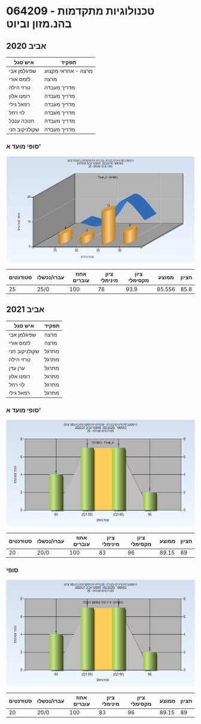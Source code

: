 # 064209 - טכנולוגיות מתקדמות בהנ.מזון וביוט

## אביב 2020

| איש סגל | תפקיד |
| ---- | ---- |
| שפיגלמן אבי | מרצה - אחראי מקצוע |
| לזמס אורי | מרצה |
| טרזי הילה | מדריך מעבדה |
| רומנו אלון | מדריך מעבדה |
| רפאל גילי | מדריך מעבדה |
| לוי רחל | מדריך מעבדה |
| חנוכה ענבל | מדריך מעבדה |
| שקולניקוב חני | מדריך מעבדה |

### סופי מועד א'

![201902 Final_A](201902/Final_A.png)

| סטודנטים | עברו/נכשלו | אחוז עוברים | ציון מינימלי | ציון מקסימלי | ממוצע | חציון |
| ---- | ---- | ---- | ---- | ---- | ---- | ---- |
| 25 | 25/0 | 100 | 76 | 93.9 | 85.556 | 85.8 |

## אביב 2021

| איש סגל | תפקיד |
| ---- | ---- |
| שפיגלמן אבי | מרצה |
| לזמס אורי | מרצה |
| שקולניקוב חני | מתרגל |
| טרזי הילה | מתרגל |
| ערן עדן | מתרגל |
| רומנו אלון | מתרגל |
| לוי רחל | מתרגל |
| רפאל גילי | מתרגל |

### סופי מועד א'

![202002 Final_A](202002/Final_A.png)

| סטודנטים | עברו/נכשלו | אחוז עוברים | ציון מינימלי | ציון מקסימלי | ממוצע | חציון |
| ---- | ---- | ---- | ---- | ---- | ---- | ---- |
| 20 | 20/0 | 100 | 83 | 96 | 89.15 | 89 |

### סופי

![202002 Finals](202002/Finals.png)

| סטודנטים | עברו/נכשלו | אחוז עוברים | ציון מינימלי | ציון מקסימלי | ממוצע | חציון |
| ---- | ---- | ---- | ---- | ---- | ---- | ---- |
| 20 | 20/0 | 100 | 83 | 96 | 89.15 | 89 |

